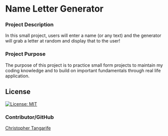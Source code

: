 # Name Letter Generator

### Project Description
In this small project, users will enter a name (or any text) and the generator will grab a letter at random and display that to the user! 

### Project Purpose

The purpose of this project is to practice small form projects to maintain my coding knowledge and to build on important fundamentals through real life application. 

## License

[![License: MIT](https://img.shields.io/badge/License-MIT-yellow.svg)](https://opensource.org/licenses/MIT)

### Contributor/GitHub
[Christopher Tangarife](https://github.com/ChrisCodes54)
